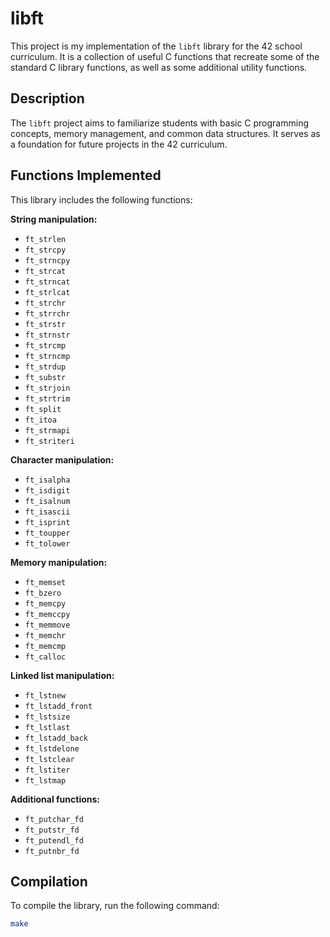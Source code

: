 # libft

This project is my implementation of the `libft` library for the 42 school curriculum. It is a collection of useful C functions that recreate some of the standard C library functions, as well as some additional utility functions.

## Description

The `libft` project aims to familiarize students with basic C programming concepts, memory management, and common data structures. It serves as a foundation for future projects in the 42 curriculum.

## Functions Implemented

This library includes the following functions:

**String manipulation:**

*   `ft_strlen`
*   `ft_strcpy`
*   `ft_strncpy`
*   `ft_strcat`
*   `ft_strncat`
*   `ft_strlcat`
*   `ft_strchr`
*   `ft_strrchr`
*   `ft_strstr`
*   `ft_strnstr`
*   `ft_strcmp`
*   `ft_strncmp`
*   `ft_strdup`
*   `ft_substr`
*   `ft_strjoin`
*   `ft_strtrim`
*   `ft_split`
*   `ft_itoa`
*   `ft_strmapi`
*   `ft_striteri`

**Character manipulation:**

*   `ft_isalpha`
*   `ft_isdigit`
*   `ft_isalnum`
*   `ft_isascii`
*   `ft_isprint`
*   `ft_toupper`
*   `ft_tolower`

**Memory manipulation:**

*   `ft_memset`
*   `ft_bzero`
*   `ft_memcpy`
*   `ft_memccpy`
*   `ft_memmove`
*   `ft_memchr`
*   `ft_memcmp`
*   `ft_calloc`

**Linked list manipulation:**

*   `ft_lstnew`
*   `ft_lstadd_front`
*   `ft_lstsize`
*   `ft_lstlast`
*   `ft_lstadd_back`
*   `ft_lstdelone`
*   `ft_lstclear`
*   `ft_lstiter`
*   `ft_lstmap`

**Additional functions:**

*   `ft_putchar_fd`
*   `ft_putstr_fd`
*   `ft_putendl_fd`
*   `ft_putnbr_fd`

## Compilation

To compile the library, run the following command:

```bash
make
